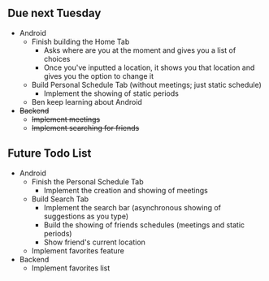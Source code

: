 ## Due next Tuesday

- Android
  - Finish building the Home Tab
    - Asks where are you at the moment and gives you a list of choices
    - Once you've inputted a location, it shows you that location and gives you the option to change it
  - Build Personal Schedule Tab (without meetings; just static schedule)
    - Implement the showing of static periods
  - Ben keep learning about Android
- ~~Backend~~
  - ~~Implement meetings~~
  - ~~Implement searching for friends~~

## Future Todo List

- Android
  - Finish the Personal Schedule Tab
    - Implement the creation and showing of meetings
  - Build Search Tab
    - Implement the search bar (asynchronous showing of suggestions as you type)
    - Build the showing of friends schedules (meetings and static periods)
    - Show friend's current location
  - Implement favorites feature
- Backend
  - Implement favorites list
